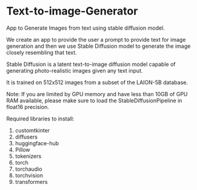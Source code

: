 # Text-to-image-Generator
App to Generate Images from text using stable diffusion model.

We create an app to provide the user a prompt to provide text for image generation and then we use Stable Diffusion model to generate the image closely resembling that text.

Stable Diffusion is a latent text-to-image diffusion model capable of generating photo-realistic images given any text input.

It is trained on 512x512 images from a subset of the LAION-5B database.

Note: If you are limited by GPU memory and have less than 10GB of GPU RAM available, please make sure to load the StableDiffusionPipeline in float16 precision.


Required libraries to install:
1. customtkinter
2. diffusers
3. huggingface-hub
4. Pillow
5. tokenizers
6. torch
7. torchaudio
8. torchvision
9. transformers
